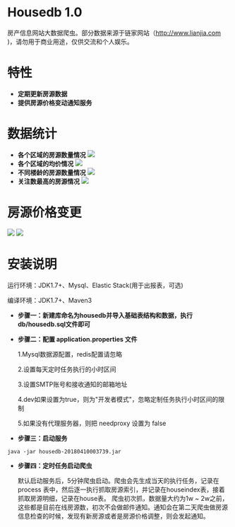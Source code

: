 
Housedb 1.0
===========
房产信息网站大数据爬虫。部分数据来源于链家网站（http://www.lianjia.com )，请勿用于商业用途，仅供交流和个人娱乐。

特性
===
- __定期更新房源数据__　
- __提供房源价格变动通知服务__

数据统计
====
- __各个区域的房源数量情况__
![](https://raw.githubusercontent.com/dee1024/housedb/master/src/main/resources/images/demo3.png)
- __各个区域的均价情况__
![](https://raw.githubusercontent.com/dee1024/housedb/master/src/main/resources/images/demo4.png)
- __不同楼龄的房源数量情况__
![](https://raw.githubusercontent.com/dee1024/housedb/master/src/main/resources/images/demo5.png)
- __关注数最高的房源情况__
![](https://raw.githubusercontent.com/dee1024/housedb/master/src/main/resources/images/demo6.png)

房源价格变更
======
![](https://raw.githubusercontent.com/dee1024/housedb/master/src/main/resources/images/demo.PNG)
![](https://raw.githubusercontent.com/dee1024/housedb/master/src/main/resources/images/demo2.PNG)

安装说明
====
运行环境：JDK1.7+、Mysql、Elastic Stack(用于出报表，可选)

编译环境：JDK1.7+、Maven3

- __步骤一：新建库命名为housedb并导入基础表结构和数据，执行 db/housedb.sql文件即可__

- __步骤二：配置 application.properties 文件__

    1.Mysql数据源配置，redis配置请忽略

    2.设置每天定时任务执行的小时区间

    3.设置SMTP账号和接收通知的邮箱地址

    4.dev如果设置为true，则为"开发者模式"，忽略定制任务执行小时区间的限制

    5.如果没有代理服务器，则把 needproxy 设置为 false

- __步骤三：启动服务__

```
java -jar housedb-20180410003739.jar
```

- __步骤四：定时任务启动爬虫__

    默认启动服务后，5分钟爬虫启动。爬虫会先生成当天的执行任务，记录在process 表中，然后逐一执行抓取房源索引，并记录在houseindex表，接着抓取房源明细，记录在house表。
     爬虫初次抓，数据量大约为1w ~ 2w之前，这些都是目前在线房源数，初次不会做邮件通知。通知会在第二天爬虫做房源信息检查的时候，发现有新房源或者是房源价格调整，则会发起通知。


